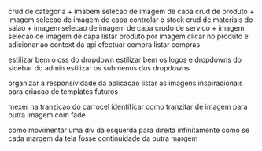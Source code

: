 crud de categoria + imabem
    selecao de imagem de capa
crud de produto + imagem
    selecao de imagem de capa
    controlar o stock
crud de materiais do salao + imagem
    selecao de imagem de capa
crudo de servico + imagem
    selecao de imagem de capa
listar produto por imagem
    clicar no produto e adicionar ao context da api
        efectuar compra
        listar compras

estilizar bem o css do dropdown
estilizar bem os logos e dropdowns do sidebar do admin
estilizar os submenus dos dropdowns

organizar a responsividade da aplicacao
listar as imagens inspiracionais para criacao de templates futuros

mexer na tranzicao do carrocel identificar como tranzitar de imagem para outra imagem com fade

como movimentar uma div da esquerda para direita infinitamente como se cada margem da tela fosse continuidade da outra margem